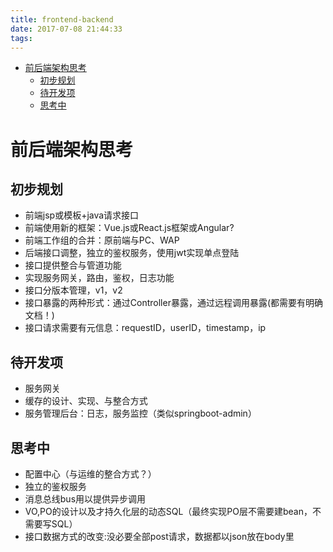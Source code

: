 ```yaml
---
title: frontend-backend
date: 2017-07-08 21:44:33
tags:
---
```

- [前后端架构思考](#前后端架构思考)
    - [初步规划](#初步规划)
    - [待开发项](#待开发项)
    - [思考中](#思考中)

# 前后端架构思考

## 初步规划
- 前端jsp或模板+java请求接口
- 前端使用新的框架：Vue.js或React.js框架或Angular?
- 前端工作组的合并：原前端与PC、WAP
- 后端接口调整，独立的鉴权服务，使用jwt实现单点登陆
- 接口提供整合与管道功能
- 实现服务网关，路由，鉴权，日志功能
- 接口分版本管理，v1，v2
- 接口暴露的两种形式：通过Controller暴露，通过远程调用暴露(都需要有明确文档！)
- 接口请求需要有元信息：requestID，userID，timestamp，ip

## 待开发项
- 服务网关
- 缓存的设计、实现、与整合方式
- 服务管理后台：日志，服务监控（类似springboot-admin）

## 思考中
- 配置中心（与运维的整合方式？）
- 独立的鉴权服务
- 消息总线bus用以提供异步调用
- VO,PO的设计以及才持久化层的动态SQL（最终实现PO层不需要建bean，不需要写SQL）
- 接口数据方式的改变:没必要全部post请求，数据都以json放在body里